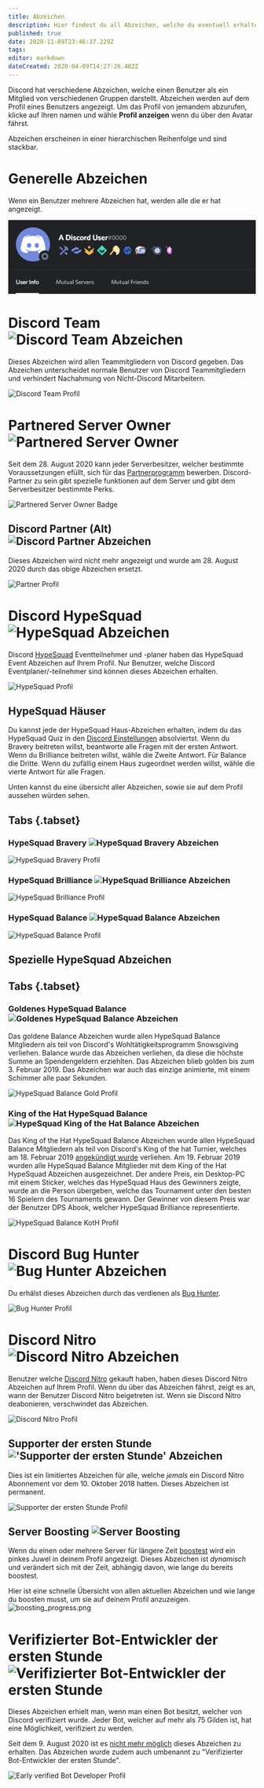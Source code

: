```yaml
---
title: Abzeichen
description: Hier findest du all Abzeichen, welche du eventuell erhalten kannst
published: true
date: 2020-11-09T23:46:37.229Z
tags: 
editor: markdown
dateCreated: 2020-04-09T14:27:26.482Z
---
```


Discord hat verschiedene Abzeichen, welche einen Benutzer als ein Mitglied von verschiedenen Gruppen darstellt. Abzeichen werden auf dem Profil eines Benutzers angezeigt. Um das Profil von jemandem abzurufen, klicke auf Ihren namen und wähle **Profil anzeigen** wenn du über den Avatar fährst.

Abzeichen erscheinen in einer hierarchischen Reihenfolge und sind stackbar.

# Generelle Abzeichen
Wenn ein Benutzer mehrere Abzeichen hat, werden alle die er hat angezeigt.

![Profil mit Abzeichen](/uploads/badges/badges_profile.png "Eine generelle übersicht von Abzeichen")

# Discord Team <img src="/uploads/badges/staff_badge.png" alt="Discord Team Abzeichen" height="21" />
Dieses Abzeichen wird allen Teammitgliedern von Discord gegeben. Das Abzeichen unterscheidet normale Benutzer von Discord Teammitgliedern und verhindert Nachahmung von Nicht-Discord Mitarbeitern.

![Discord Team Profil](/uploads/badges/staff_badge_profile.png "Das Abzeichen eines Teammitglieds")

# Partnered Server Owner <img src="/uploads/badges/new_partner_badge.png" alt="Partnered Server Owner" height="21" />
Seit dem 28. August 2020 kann jeder Serverbesitzer, welcher bestimmte Voraussetzungen efüllt, sich für das [Partnerprogramm](/partner) bewerben.
Discord-Partner zu sein gibt spezielle funktionen auf dem Server und gibt dem Serverbesitzer bestimmte Perks.

![Partnered Server Owner Badge](/uploads/badges/new_partner_badge_profile.png "Ein 'Partnered Server Owner' Abzeichen")

## Discord Partner (Alt) <img src="/uploads/badges/partner_badge.png" alt="Discord Partner Abzeichen" height="19" />
Dieses Abzeichen wird nicht mehr angezeigt und wurde am 28. August 2020 durch das obige Abzeichen ersetzt.

![Partner Profil](/uploads/badges/partner_badge_profile.png "Das alte 'Discord Partner' Abzeichen")

# Discord HypeSquad <img src="/uploads/badges/hypesquad_badge.png" alt="HypeSquad Abzeichen" height="21" />
Discord [HypeSquad](/hypesquad) Eventteilnehmer und -planer haben das HypeSquad Event Abzeichen auf Ihrem Profil. Nur Benutzer, welche Discord Eventplaner/-teilnehmer sind können dieses Abzeichen erhalten.

![HypeSquad Profil](/uploads/badges/hypesquad_badge_profile.png "Das Abzeichen eines Eventplaners/-teilnehmers")

## HypeSquad Häuser
Du kannst jede der HypeSquad Haus-Abzeichen erhalten, indem du das HypeSquad Quiz in den [Discord Einstellungen](https://discord.com/settings/hypesquad-online) absolviertst. Wenn du Bravery beitreten willst, beantworte alle Fragen mit der ersten Antwort. Wenn du Brilliance beitreten willst, wähle die Zweite Antwort. Für Balance die Dritte. Wenn du zufällig einem Haus zugeordnet werden willst, wähle die vierte Antwort für alle Fragen.

Unten kannst du eine übersicht aller Abzeichen, sowie sie auf dem Profil aussehen würden sehen.

## Tabs {.tabset}
### HypeSquad Bravery <img src="/uploads/badges/bravery_badge.png" alt="HypeSquad Bravery Abzeichen" height="15" />

![HypeSquad Bravery Profil](/uploads/badges/bravery_badge_profile.png "Das Abzeichen eines HypeSquad Bravery Mitglieds")

### HypeSquad Brilliance <img src="/uploads/badges/brilliance_badge.png" alt="HypeSquad Brilliance Abzeichen" height="15" />

![HypeSquad Brilliance Profil](/uploads/badges/brilliance_badge_profile.png "Das Abzeichen eines HypeSquad Brilliance Mitglieds")

### HypeSquad Balance <img src="/uploads/badges/balance_badge.png" alt="HypeSquad Balance Abzeichen" height="15" />

![HypeSquad Balance Profil](/uploads/badges/balance_badge_profile.png "Das Abzeichen eines HypeSquad Balance Mitglieds")

## Spezielle HypeSquad Abzeichen

## Tabs {.tabset}
### Goldenes HypeSquad Balance <img src="/uploads/badges/balance_gold_badge.png" alt="Goldenes HypeSquad Balance Abzeichen" height="15" />

Das goldene Balance Abzeichen wurde allen HypeSquad Balance Mitgliedern als teil von Discord's Wohltätigkeitsprogramm Snowsgiving verliehen. Balance wurde das Abzeichen verliehen, da diese die höchste Summe an Spendengeldern erziehlten. Das Abzeichen blieb golden bis zum 3. Februar 2019. Das Abzeichen war auch das einzige animierte, mit einem Schimmer alle paar Sekunden.

![HypeSquad Balance Gold Profil](/uploads/badges/balance_gold_badge_profile.png "Das goldene HypeSquad Balance abzeichen")

### King of the Hat HypeSquad Balance <img src="/uploads/badges/balance_koth_badge.png" alt="HypeSquad King of the Hat Balance Abzeichen" height="15" />

Das King of the Hat HypeSquad Balance Abzeichen wurde allen HypeSquad Balance Mitgliedern als teil von Discord's King of the hat Turnier, welches am 18. Februar 2019 [angekündigt wurde](https://medium.com/king-of-the-hat/hat-is-free-this-week-and-this-week-only-v-f9fa0987688b) verliehen. Am 19. Februar 2019 wurden alle HypeSquad Balance Mitglieder mit dem King of the Hat HypeSquad Abzeichen ausgezeichnet. Der andere Preis, ein Desktop-PC mit einem Sticker, welches das HypeSquad Haus des Gewinners zeigte, wurde an die Person übergeben, welche das Tournament unter den besten 16 Spielern des Tournaments gewann. Der Gewinner von diesem Preis war der Benutzer DPS Abook, welcher HypeSquad Brilliance representierte.

![HypeSquad Balance KotH Profil](/uploads/badges/balance_koth_badge_profile.png "Das King of the Hat HypeSquad Balance Abzeichen")

# Discord Bug Hunter <img src="/uploads/badges/bug_hunter_badge.png" alt="Bug Hunter Abzeichen" height="21" />
Du erhälst dieses Abzeichen durch das verdienen als [Bug Hunter](/bug-hunters).

![Bug Hunter Profil](/uploads/badges/bug_hunter_badge_profile.png "Das Bug Hunter Abzeichen")

# Discord Nitro <img src="/uploads/badges/nitro_badge.png" alt="Discord Nitro Abzeichen" height="21" />
Benutzer welche [Discord Nitro](/nitro) gekauft haben, haben dieses Discord Nitro Abzeichen auf Ihrem Profil. Wenn du über das Abzeichen fährst, zeigt es an, wann der Benutzer Discord Nitro beigetreten ist. Wenn sie Discord Nitro deabonieren, verschwindet das Abzeichen.

![Discord Nitro Profil](/uploads/badges/nitro_badge_profile.png "Das Discord Nitro Abzeichen")

## Supporter der ersten Stunde <img src="/uploads/badges/early_supporter_badge.png" alt="'Supporter der ersten Stunde' Abzeichen" height="19" />
Dies ist ein limitiertes Abzeichen für alle, welche *jemals* ein Discord Nitro Abonnement vor dem 10. Oktober 2018 hatten. Dieses Abzeichen ist permanent.

![Supporter der ersten Stunde Profil](/uploads/badges/early_supporter_badge_profile.png "Das 'Supporter der ersten Stunde' Abzeichen")

## Server Boosting <img src="/uploads/badges/boosting_icons.png" alt="Server Boosting" height="19">
Wenn du einen oder mehrere Server für längere Zeit [boostest](/server-boosting) wird ein pinkes Juwel in deinem Profil angezeigt.
Dieses Abzeichen ist *dynamisch* und verändert sich mit der Zeit, abhängig davon, wie lange du bereits boostest.

Hier ist eine schnelle Übersicht von allen aktuellen Abzeichen und wie lange du boosten musst, um sie auf deinem Profil anzuzeigen.
![boosting_progress.png](/uploads/badges/boosting_progress.png 'Alle Boost Abzeichen und wie lange du boosten musst um sie zu erhalten.')

# Verifizierter Bot-Entwickler der ersten Stunde <img src="/uploads/badges/verified_developer_badge.png" alt="Verifizierter Bot-Entwickler der ersten Stunde" height="21" />
Dieses Abzeichen erhielt man, wenn man einen Bot besitzt, welcher von Discord verifiziert wurde.
Jeder Bot, welcher auf mehr als 75 Gilden ist, hat eine Möglichkeit, verifiziert zu werden.

Seit dem 9. August 2020 ist es [nicht mehr möglich](https://github.com/discord/discord-api-docs/issues/1991) dieses Abzeichen zu erhalten. Das Abzeichen wurde zudem auch umbenannt zu "Verifizierter Bot-Entwickler der ersten Stunde".

![Early verified Bot Developer Profil](/uploads/badges/verified_developer_badge_profile.png "Das 'Early verified Bot Developer' Abzeichen")